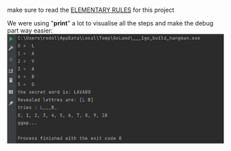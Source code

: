 make sure to read the [ELEMENTARY RULES](https://public.01-edu.org/subjects/good-practices/) for this project

We were using "**print**" a lot to visualise all the steps and make the debug part way easier:
![img.png](img.png)
